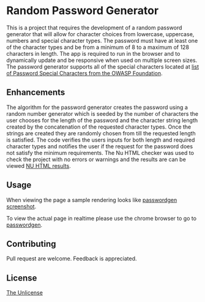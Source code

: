 # Random Password Generator

This is a project that requires the development of a random password generator that will allow for character choices from lowercase, uppercase, numbers and special character types.  The password must have at least one of the character types and be from a minimum of 8 to a maximum of 128 characters in length.  The app is required to run in the browser and to dynamically update and be responsive when used on multiple screen sizes. The password generator supports all of the special characters located at [list of Password Special Characters from the OWASP Foundation](https://www.owasp.org/index.php/Password_special_characters).

## Enhancements 

The algorithm for the password generator creates the password using a random number generator which is seeded by the number of characters the user chooses for the length of the password and the character string length created by the concatenation of the requested character types.  Once the strings are created they are randomly chosen from till the requested length is satisfied.  The code verifies the users inputs for both length and required character types and notifies the user if the request for the password does not satisfy the minimum requirements. The Nu HTML checker was used to check the project with no errors or warnings and the results are can be viewed [NU HTML results](nucheck.png).

## Usage

When viewing the page a sample rendering looks like [passwordgen screenshot](passwordgen.png).

To view the actual page in realtime please use the chrome browser to go to [passwordgen](https://wpb911.github.io/passwordgen/).

## Contributing 
Pull request are welcome.  Feedback is appreciated.

## License
[The Unlicense](LICENSE)
